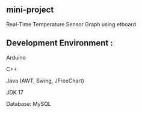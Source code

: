 ## mini-project

Real-Time Temperature Sensor Graph using etboard

## Development Environment : 

Arduino

C++

Java (AWT, Swing, JFreeChart)

JDK 17

Database: MySQL
